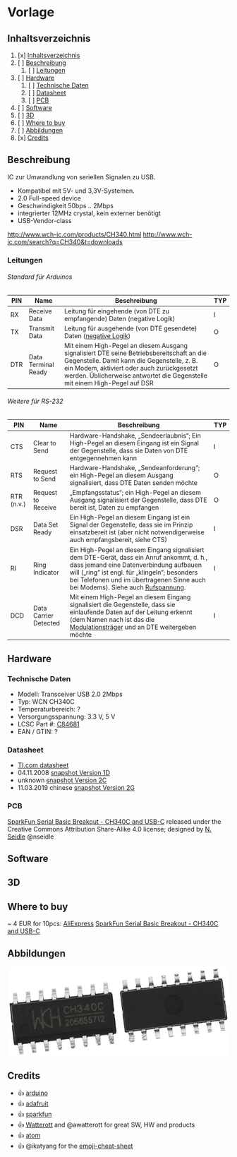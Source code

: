 # Vorlage
## Inhaltsverzeichnis
1. [x] [Inhaltsverzeichnis](#Inhaltsverzeichnis)
1. [ ] [Beschreibung](#Beschreibung)
   1. [ ] [Leitungen](#Leitungen)
1. [ ] [Hardware](#Hardware)
   1. [ ] [Technische Daten](#technische-daten)
   1. [ ] [Datasheet](#datasheet)
   1. [ ] [PCB](#PCB)
1. [ ] [Software](#Software)
1. [ ] [3D](#3D)
1. [ ] [Where to buy](#Where-to-buy)
1. [ ] [Abbildungen](#Abbildungen)
1. [x] [Credits](#Credits)

## Beschreibung
IC zur Umwandlung von seriellen Signalen zu USB. 
* Kompatibel mit 5V- und 3,3V-Systemen. 
* 2.0 Full-speed device
* Geschwindigkeit 50bps .. 2Mbps
* integrierter 12MHz crystal, kein externer benötigt
* USB-Vendor-class

http://www.wch-ic.com/products/CH340.html
http://www.wch-ic.com/search?q=CH340&t=downloads

### Leitungen
###### Standard für Arduinos
PIN | Name | Beschreibung | TYP
------------ | ------------- | ------------- | -------------
RX | Receive Data | Leitung für eingehende (von DTE zu empfangende) Daten (negative Logik) | I
TX | Transmit Data | Leitung für ausgehende (von DTE gesendete) Daten ([negative Logik](https://de.wikipedia.org/wiki/Negative_Logik)) | O
DTR | Data Terminal Ready | Mit einem High-Pegel an diesem Ausgang signalisiert DTE seine Betriebsbereitschaft an die Gegenstelle. Damit kann die Gegenstelle, z. B. ein Modem, aktiviert oder auch zurückgesetzt werden. Üblicherweise antwortet die Gegenstelle mit einem High-Pegel auf DSR | O

###### Weitere für RS-232
PIN | Name | Beschreibung | TYP
------------ | ------------- | ------------- | -------------
CTS | Clear to Send | Hardware-Handshake, „Sendeerlaubnis“; Ein High-Pegel an diesem Eingang ist ein Signal der Gegenstelle, dass sie Daten von DTE entgegennehmen kann | I
RTS | Request to Send | Hardware-Handshake, „Sendeanforderung“; ein High-Pegel an diesem Ausgang signalisiert, dass DTE Daten senden möchte | O
RTR (n.v.) | Request to Receive | „Empfangsstatus“; ein High-Pegel an diesem Ausgang signalisiert der Gegenstelle, dass DTE bereit ist, Daten zu empfangen | O
DSR | Data Set Ready | Ein High-Pegel an diesem Eingang ist ein Signal der Gegenstelle, dass sie im Prinzip einsatzbereit ist (aber nicht notwendigerweise auch empfangsbereit, siehe CTS) | I
RI | Ring Indicator | Ein High-Pegel an diesem Eingang signalisiert dem DTE-Gerät, dass ein Anruf ankommt, d. h., dass jemand eine Datenverbindung aufbauen will („ring“ ist engl. für „klingeln“; besonders bei Telefonen und im übertragenen Sinne auch bei Modems). Siehe auch [Rufspannung](https://de.wikipedia.org/wiki/Rufspannung). | I
DCD | Data Carrier Detected | Mit einem High-Pegel an diesem Eingang signalisiert die Gegenstelle, dass sie einlaufende Daten auf der Leitung erkennt (dem Namen nach ist das die [Modulationsträger](https://de.wikipedia.org/wiki/Tr%C3%A4ger_(Nachrichtentechnik)-Erkennung) und an DTE weitergeben möchte | I


## Hardware
### Technische Daten
* Modell: Transceiver USB 2.0 2Mbps
* Typ: WCN CH340C
* Temperaturbereich: ?
* Versorgungsspannung: 3.3 V, 5 V
* LCSC Part #: [C84681](https://lcsc.com/product-detail/USB_CH340C_C84681.html/?href=jlc-SMT)
* EAN / GTIN: ?

### Datasheet
* [TI.com datasheet](https://www.ti.com/lit/ds/symlink/cd74hc4067.pdf)
* 04.11.2008 [snapshot Version 1D](datasheet/CH340_version_1D.PDF)
* unknown [snapshot Version 2C](datasheet/CH340_version_2C.PDF)
* 11.03.2019 chinese [snapshot Version 2G](datasheet/Jiangsu-Qin-Heng-CH340C_C84681.pdf)
### PCB
[SparkFun Serial Basic Breakout - CH340C and USB-C](https://github.com/sparkfun/Serial_Basic_Breakout-CH340C) released under the Creative Commons Attribution Share-Alike 4.0 license; designed by [N. Seidle](https://github.com/nseidle) @nseidle
## Software
## 3D

## Where to buy
~ 4 EUR for 10pcs: [AliExpress](https://www.aliexpress.com/wholesale?trafficChannel=main&d=y&CatId=0&SearchText=10pcs+ch340c&ltype=wholesale&SortType=default&maxPrice=2.6&page=1)
[SparkFun Serial Basic Breakout - CH340C and USB-C](https://www.sparkfun.com/products/15096)

## Abbildungen
![SOP-16 Chip](images/CH340C.jpg)

## Credits
* :+1: [arduino](https://github.com/arduino)
* :+1: [adafruit](https://github.com/adafruit)
* :+1: [sparkfun](https://github.com/sparkfun)
* :+1: [Watterott](https://github.com/watterott) and @awatterott for great SW, HW and products
* :+1: [atom](https://github.com/atom) 
* :+1: @ikatyang for the [emoji-cheat-sheet](https://github.com/ikatyang/emoji-cheat-sheet/blob/master/README.md)
